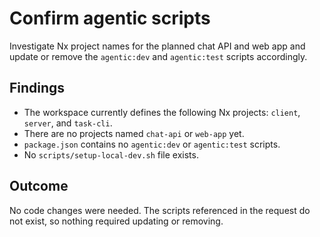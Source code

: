 # Confirm agentic scripts

Investigate Nx project names for the planned chat API and web app and update or remove the `agentic:dev` and `agentic:test` scripts accordingly.

## Findings

- The workspace currently defines the following Nx projects: `client`, `server`, and `task-cli`.
- There are no projects named `chat-api` or `web-app` yet.
- `package.json` contains no `agentic:dev` or `agentic:test` scripts.
- No `scripts/setup-local-dev.sh` file exists.

## Outcome

No code changes were needed. The scripts referenced in the request do not exist, so nothing required updating or removing.
